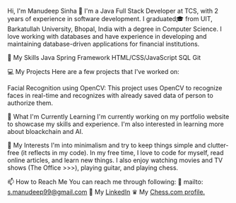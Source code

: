 Hi, I'm Manudeep Sinha 👋
I'm a Java Full Stack Developer at TCS, with 2 years of experience in software development. I graduated🎓 from UIT, Barkatullah University, Bhopal, India with a degree in Computer Science. I love working with databases and have experience in developing and maintaining database-driven applications for financial institutions.

🚀 My Skills
Java
Spring Framework
HTML/CSS/JavaScript
SQL
Git

💻 My Projects
Here are a few projects that I've worked on:

Facial Recognition using OpenCV: This project uses OpenCV to recognize faces in real-time and recognizes with already saved data of person to authorize them.

🌱 What I'm Currently Learning
I'm currently working on my portfolio website to showcase my skills and experience. I'm also interested in learning more about bloackchain and AI.

🎨 My Interests
I'm into minimalism and try to keep things simple and clutter-free (it reflects in my code). In my free time, I love to code for myself, read online articles, and learn new things. I also enjoy watching movies and TV shows (The Office >>>), playing guitar, and playing chess.

📫 How to Reach Me
You can reach me through following:
📧 mailto: s.manudeep99@gmail.com
💼 My <a href="https://www.linkedin.com/in/manudeepsinha/" target="_blank">LinkedIn</a>
♛  My <a href="https://www.chess.com/member/msatan" target="_blank">Chess.com profile.</a>
<!--
### 👋 Welcome to my github profile! 👋
I currently work in Tata Consultancy Services (TCS, Gandhinagar) as System Engineer for the past 1 year (joined in April 2021). I have graduated 🎓 from UIT, Barkatullah University, Bhopal, India in Computer Science and Engineering. 💻 It has been a great journey with abrupt ending due to COVID-19. 🦇😷 I love working with Python and databases. I love talking about environmentalism and minimalism, that will surely reflect on my code. Whenever I'm not learning or coding, you'll find me reading online, watching TV/movies or rewatching The Office. <a href="https://www.instagram.com/p/CHhfJA1HVcQ/" target="_blank">*click to play office theme*</a>

- 🔭 I’m also  working on optimizing my college's major project which was facial recognition using OpenCV<!--and my <a href="https://manudeepsinha.ml" target="_blank">portfolio website</a>.
- 🌱 I’m currently learning Advanced Java and deepening my knowledge in DSA in Python.
- 🤔 I’m looking for help with job switch in Python as a software developer.
- 💬 Ask me about Python or MySQL. I also know tons of great resources out there!
- 📫 How to reach me: <a href="https://www.linkedin.com/in/manudeepsinha/" target="_blank">LinkedIn</a>
- 😄 Pronouns: <a href = "https://pronoun.is/he">he/him</a>.
- ⚡ Fun fact: I love playing chess and probably give you a hardtime in the game. My <a href="https://www.chess.com/member/msatan" target="_blank">Chess.com profile.</a>

<!--
**manudeepsinha/manudeepsinha** is a ✨ _special_ ✨ repository because its `README.md` (this file) appears on your GitHub profile.
-->
